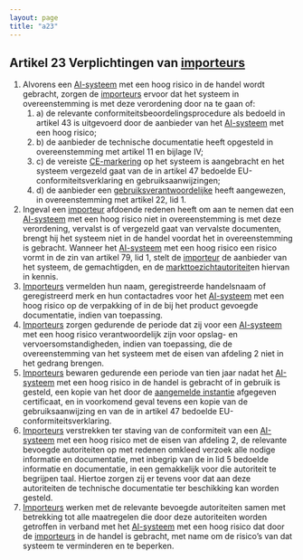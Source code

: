 ```yaml
---
layout: page
title: "a23"
---
```


## Artikel 23 Verplichtingen van [importeurs](a3.md#^importeur)

1. Alvorens een [AI-systeem](a3.md#^ai-systeem) met een hoog risico in de handel wordt gebracht, zorgen de [importeurs](a3.md#^importeur) ervoor dat het systeem in overeenstemming is met deze verordening door na te gaan of:
	1. a) de relevante conformiteitsbeoordelingsprocedure als bedoeld in artikel 43 is uitgevoerd door de aanbieder van het [AI-systeem](a3.md#^ai-systeem) met een hoog risico;
	2. b) de aanbieder de technische documentatie heeft opgesteld in overeenstemming met artikel 11 en bijlage IV;
	3. c) de vereiste [CE-markering](a3.md#^ce) op het systeem is aangebracht en het systeem vergezeld gaat van de in artikel 47 bedoelde EU-conformiteitsverklaring en gebruiksaanwijzingen;
	4. d) de aanbieder een [gebruiksverantwoordelijke](a3.md#^gemachtigde) heeft aangewezen, in overeenstemming met artikel 22, lid 1.
2. Ingeval een [importeur](a3.md#^importeur) afdoende redenen heeft om aan te nemen dat een [AI-systeem](a3.md#^ai-systeem) met een hoog risico niet in overeenstemming is met deze verordening, vervalst is of vergezeld gaat van vervalste documenten, brengt hij het systeem niet in de handel voordat het in overeenstemming is gebracht. Wanneer het [AI-systeem](a3.md#^ai-systeem) met een hoog risico een risico vormt in de zin van artikel 79, lid 1, stelt de [importeur](a3.md#^importeur) de aanbieder van het systeem, de gemachtigden, en de [markttoezichtautoriteit](a3.md#^mta)en hiervan in kennis.
3. [Importeurs](a3.md#^importeur) vermelden hun naam, geregistreerde handelsnaam of geregistreerd merk en hun contactadres voor het [AI-systeem](a3.md#^ai-systeem) met een hoog risico op de verpakking of in de bij het product gevoegde documentatie, indien van toepassing.
4. [Importeurs](a3.md#^importeur) zorgen gedurende de periode dat zij voor een [AI-systeem](a3.md#^ai-systeem) met een hoog risico verantwoordelijk zijn voor opslag- en vervoersomstandigheden, indien van toepassing, die de overeenstemming van het systeem met de eisen van afdeling 2 niet in het gedrang brengen.
5. [Importeurs](a3.md#^importeur) bewaren gedurende een periode van tien jaar nadat het [AI-systeem](a3.md#^ai-systeem) met een hoog risico in de handel is gebracht of in gebruik is gesteld, een kopie van het door de [aangemelde instantie](a3.md#^aanins) afgegeven certificaat, en in voorkomend geval tevens een kopie van de gebruiksaanwijzing en van de in artikel 47 bedoelde EU-conformiteitsverklaring.
6. [Importeurs](a3.md#^importeur) verstrekken ter staving van de conformiteit van een [AI-systeem](a3.md#^ai-systeem) met een hoog risico met de eisen van afdeling 2, de relevante bevoegde autoriteiten op met redenen omkleed verzoek alle nodige informatie en documentatie, met inbegrip van de in lid 5 bedoelde informatie en documentatie, in een gemakkelijk voor die autoriteit te begrijpen taal. Hiertoe zorgen zij er tevens voor dat aan deze autoriteiten de technische documentatie ter beschikking kan worden gesteld.
7. [Importeurs](a3.md#^importeur) werken met de relevante bevoegde autoriteiten samen met betrekking tot alle maatregelen die door deze autoriteiten worden getroffen in verband met het [AI-systeem](a3.md#^ai-systeem) met een hoog risico dat door de [importeurs](a3.md#^importeur) in de handel is gebracht, met name om de risico’s van dat systeem te verminderen en te beperken.